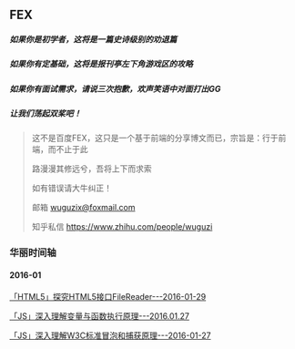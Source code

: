 ## FEX
##### 如果你是初学者，这将是一篇史诗级别的劝退篇
##### 如果你有定基础，这将是报刊亭左下角游戏区的攻略
##### 如果你有面试需求，请说三次抱歉，欢声笑语中对面打出GG
##### 让我们荡起双桨吧！


> 这不是百度FEX，这只是一个基于前端的分享博文而已，宗旨是：行于前端，而不止于此
> 
> 路漫漫其修远兮，吾将上下而求索
> 
> 如有错误请大牛纠正！
> 
> 邮箱 wuguzix@foxmail.com
> 
> 知乎私信 https://www.zhihu.com/people/wuguzi

### 华丽时间轴

#### 2016-01
[「HTML5」探究HTML5接口FileReader---2016-01-29](https://github.com/wuguzi/FEX/tree/master/2016-01/%E6%8E%A2%E7%A9%B6HTML5%E6%8E%A5%E5%8F%A3FileReader---2016-01-29)

[「JS」深入理解变量与函数执行原理---2016.01.27](https://github.com/wuguzi/FEX/tree/master/2016-01/%E6%B7%B1%E5%85%A5%E7%90%86%E8%A7%A3%E5%8F%98%E9%87%8F%E4%B8%8E%E5%87%BD%E6%95%B0%E6%89%A7%E8%A1%8C%E5%8E%9F%E7%90%86---2016.01.27)

[「JS」深入理解W3C标准冒泡和捕获原理---2016-01-27](https://github.com/wuguzi/FEX/tree/master/2016-01/%E6%B7%B1%E5%85%A5%E7%90%86%E8%A7%A3W3C%E6%A0%87%E5%87%86%E5%86%92%E6%B3%A1%E5%92%8C%E6%8D%95%E8%8E%B7%E5%8E%9F%E7%90%86---2016-01-27)
